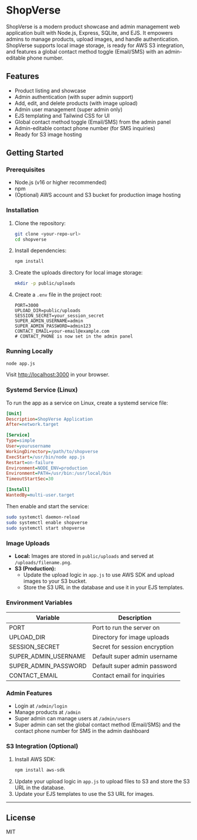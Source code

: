 # ShopVerse

ShopVerse is a modern product showcase and admin management web application built with Node.js, Express, SQLite, and EJS. It empowers admins to manage products, upload images, and handle authentication. ShopVerse supports local image storage, is ready for AWS S3 integration, and features a global contact method toggle (Email/SMS) with an admin-editable phone number.

## Features
- Product listing and showcase
- Admin authentication (with super admin support)
- Add, edit, and delete products (with image upload)
- Admin user management (super admin only)
- EJS templating and Tailwind CSS for UI
- Global contact method toggle (Email/SMS) from the admin panel
- Admin-editable contact phone number (for SMS inquiries)
- Ready for S3 image hosting

## Getting Started

### Prerequisites
- Node.js (v16 or higher recommended)
- npm
- (Optional) AWS account and S3 bucket for production image hosting

### Installation
1. Clone the repository:
   ```bash
   git clone <your-repo-url>
   cd shopverse
   ```
2. Install dependencies:
   ```bash
   npm install
   ```
3. Create the uploads directory for local image storage:
   ```bash
   mkdir -p public/uploads
   ```
4. Create a `.env` file in the project root:
   ```env
   PORT=3000
   UPLOAD_DIR=public/uploads
   SESSION_SECRET=your_session_secret
   SUPER_ADMIN_USERNAME=admin
   SUPER_ADMIN_PASSWORD=admin123
   CONTACT_EMAIL=your-email@example.com
   # CONTACT_PHONE is now set in the admin panel
   ```

### Running Locally
```bash
node app.js
```
Visit [http://localhost:3000](http://localhost:3000) in your browser.

### Systemd Service (Linux)
To run the app as a service on Linux, create a systemd service file:
```ini
[Unit]
Description=ShopVerse Application
After=network.target

[Service]
Type=simple
User=yourusername
WorkingDirectory=/path/to/shopverse
ExecStart=/usr/bin/node app.js
Restart=on-failure
Environment=NODE_ENV=production
Environment=PATH=/usr/bin:/usr/local/bin
TimeoutStartSec=30

[Install]
WantedBy=multi-user.target
```
Then enable and start the service:
```bash
sudo systemctl daemon-reload
sudo systemctl enable shopverse
sudo systemctl start shopverse
```

### Image Uploads
- **Local:** Images are stored in `public/uploads` and served at `/uploads/filename.png`.
- **S3 (Production):**
  - Update the upload logic in `app.js` to use AWS SDK and upload images to your S3 bucket.
  - Store the S3 URL in the database and use it in your EJS templates.

### Environment Variables
| Variable             | Description                        |
|----------------------|------------------------------------|
| PORT                 | Port to run the server on           |
| UPLOAD_DIR           | Directory for image uploads         |
| SESSION_SECRET       | Secret for session encryption       |
| SUPER_ADMIN_USERNAME | Default super admin username        |
| SUPER_ADMIN_PASSWORD | Default super admin password        |
| CONTACT_EMAIL        | Contact email for inquiries         |

### Admin Features
- Login at `/admin/login`
- Manage products at `/admin`
- Super admin can manage users at `/admin/users`
- Super admin can set the global contact method (Email/SMS) and the contact phone number for SMS in the admin dashboard

### S3 Integration (Optional)
1. Install AWS SDK:
   ```bash
   npm install aws-sdk
   ```
2. Update your upload logic in `app.js` to upload files to S3 and store the S3 URL in the database.
3. Update your EJS templates to use the S3 URL for images.

---

## License
MIT 